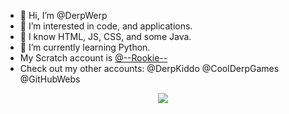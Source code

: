 - 👋 Hi, I’m @DerpWerp
- 👀 I’m interested in code, and applications.
- 💯 I know HTML, JS, CSS, and some Java.
- 🌱 I’m currently learning Python.
- My Scratch account is <a href="https://scratch.mit.edu/users/--rookie--">@--Rookie--</a>
- Check out my other accounts: @DerpKiddo @CoolDerpGames @GitHubWebs
<center>
<img src="https://i.ibb.co/mbkg2hN/Bug-Cat-Capoo.gif">
</center>
